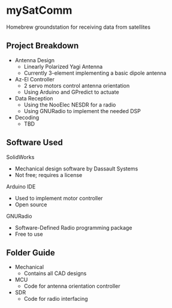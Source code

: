 # mySatComm
Homebrew groundstation for receiving data from satellites


## Project Breakdown
* Antenna Design
  * Linearly Polarized Yagi Antenna
  * Currently 3-element implementing a basic dipole antenna
* Az-El Controller
  * 2 servo motors control antenna orientation
  * Using Arduino and GPredict to actuate
* Data Reception
   * Using the NooElec NESDR for a radio
   * Using GNURadio to implement the needed DSP
* Decoding
   * TBD

## Software Used
SolidWorks
- Mechanical design software by Dassault Systems
- Not free; requires a license

Arduino IDE
- Used to implement motor controller
- Open source

GNURadio
- Software-Defined Radio programming package
- Free to use

## Folder Guide
* Mechanical
  - Contains all CAD designs
* MCU
   - Code for antenna orientation controller
* SDR
  - Code for radio interfacing